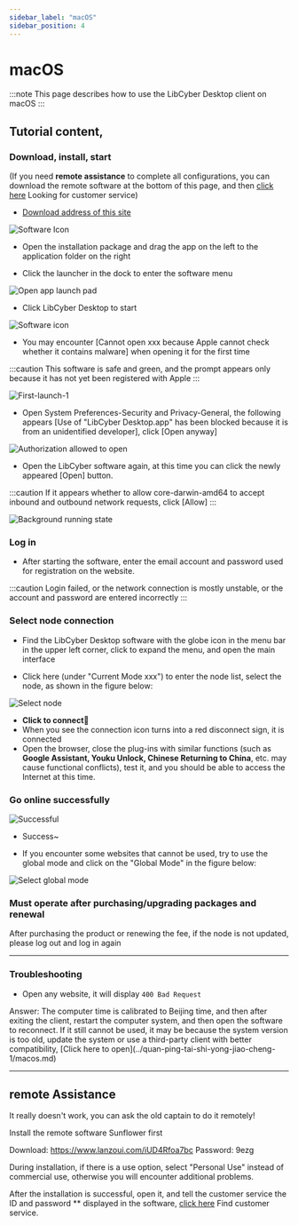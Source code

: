 ```yaml
---
sidebar_label: "macOS"
sidebar_position: 4
---
```

# macOS

:::note
This page describes how to use the LibCyber ​​Desktop client on macOS
:::

## Tutorial content,

### Download, install, start

(If you need **remote assistance** to complete all configurations, you can download the remote software at the bottom of this page, and then [click here](https://go.crisp.chat/chat/embed/?website_id=9bf1c6d9-b23b-4b0c-95aa-fbeac29d2be6) Looking for customer service)

- [Download address of this site](https://panel.libcyber.xyz/clients/LibCyber-V1.2.5.dmg)

![Software Icon][dmg-icon]

- Open the installation package and drag the app on the left to the application folder on the right

- Click the launcher in the dock to enter the software menu

![Open app launch pad][launchpad]

- Click LibCyber ​​Desktop to start

![Software icon][app-icon]

- You may encounter [Cannot open xxx because Apple cannot check whether it contains malware] when opening it for the first time

:::caution
This software is safe and green, and the prompt appears only because it has not yet been registered with Apple
:::

![First-launch-1][first-launch-1]

- Open System Preferences-Security and Privacy-General, the following appears [Use of "LibCyber ​​Desktop.app" has been blocked because it is from an unidentified developer], click [Open anyway]

![Authorization allowed to open][authorize]

- Open the LibCyber ​​software again, at this time you can click the newly appeared [Open] button.

:::caution
If it appears whether to allow core-darwin-amd64 to accept inbound and outbound network requests, click [Allow]
:::


![Background running state][running]

### Log in

- After starting the software, enter the email account and password used for registration on the website.

:::caution
Login failed, or the network connection is mostly unstable, or the account and password are entered incorrectly
:::

### Select node connection

- Find the LibCyber ​​Desktop software with the globe icon in the menu bar in the upper left corner, click to expand the menu, and open the main interface

- Click here (under "Current Mode xxx") to enter the node list, select the node, as shown in the figure below:

![Select node][select-node]

- **Click to connect**🚀
- When you see the connection icon turns into a red disconnect sign, it is connected
- Open the browser, close the plug-ins with similar functions (such as **Google Assistant, Youku Unlock, Chinese Returning to China**, etc. may cause functional conflicts), test it, and you should be able to access the Internet at this time.


### Go online successfully

![Successful][success]

- Success~

- If you encounter some websites that cannot be used, try to use the global mode and click on the "Global Mode" in the figure below:

![Select global mode][all-proxy]


### Must operate after purchasing/upgrading packages and renewal

After purchasing the product or renewing the fee, if the node is not updated, please log out and log in again

---
### Troubleshooting

- Open any website, it will display `400 Bad Request`

Answer: The computer time is calibrated to Beijing time, and then after exiting the client, restart the computer system, and then open the software to reconnect. If it still cannot be used, it may be because the system version is too old, update the system or use a third-party client with better compatibility, [Click here to open](../quan-ping-tai-shi-yong-jiao-cheng- 1/macos.md)

---

## remote Assistance

It really doesn't work, you can ask the old captain to do it remotely!

Install the remote software Sunflower first

Download: https://www.lanzoui.com/iUD4Rfoa7bc Password: 9ezg

During installation, if there is a use option, select "Personal Use" instead of commercial use, otherwise you will encounter additional problems.

After the installation is successful, open it, and tell the customer service the ID and password ** displayed in the software, [click here](https://go.crisp.chat/chat/embed/?website_id=9bf1c6d9-b23b-4b0c-95aa-fbeac29d2be6) Find customer service.


[dmg-icon]: https://cdn.jsdelivr.net/gh/LibCyber/docs-cdn@v1.0.1/assets/pirate-macos/dmg-icon.jpg "installation package"
[install]: https://cdn.jsdelivr.net/gh/LibCyber/docs-cdn@v1.0.1/assets/pirate-macos/install.jpg "Drag into the application folder to install"
[launchpad]: https://cdn.jsdelivr.net/gh/LibCyber/docs-cdn@v1.0.1/assets/pirate-macos/launchpad.jpg "Open the app launch pad"
[app-icon]: https://cdn.jsdelivr.net/gh/LibCyber/docs-cdn@v1.0.1/assets/pirate-macos/app-icon.jpg "Software Icon"
[first-launch-1]: https://cdn.jsdelivr.net/gh/LibCyber/docs-cdn@v1.0.1/assets/pirate-macos/first-launch-1.jpg "First launch prompt 1"
[authorize]: https://cdn.jsdelivr.net/gh/LibCyber/docs-cdn@v1.0.1/assets/pirate-macos/authorize.jpg "Authorization for the first use"
[first-launch-2]: https://cdn.jsdelivr.net/gh/LibCyber/docs-cdn@v1.0.1/assets/pirate-macos/first-launch-2.jpg "First launch prompt 2"
[running]: https://cdn.jsdelivr.net/gh/LibCyber/docs-cdn@v1.0.1/assets/pirate-macos/running.jpg "Background running status"
[select-node]: https://cdn.jsdelivr.net/gh/LibCyber/docs-cdn@v1.0.1/assets/pirate-macos/select-node.jpg "Select Node"
[all-proxy]: https://cdn.jsdelivr.net/gh/LibCyber/docs-cdn@v1.0.1/assets/pirate-macos/all-proxy.jpg "Select global mode"
[success]: https://cdn.jsdelivr.net/gh/LibCyber/docs-cdn@v1.0.1/assets/pirate-macos/success.jpg "You're done"